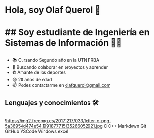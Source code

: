 # Hola, soy Olaf Querol 👋 <h1>  ## Soy estudiante de Ingeniería en Sistemas de Información 👨‍💻<h2>  
  * 📚 Cursando Segundo año en la UTN FRBA 
  * 👯 Buscando colaborar en proyectos y aprender
  * ⚽ Amante de los deportes
  * 😄 20 años de edad
  * 📫 Podes contactarme en olafquerol@gmail.com 
## Lenguajes y conocimientos 🛠 <h2> 
 !https://img2.freepng.es/20171217/033/letter-c-png-5a36954d474e54.1991877715135266052921.jpg
 C C++  Markdown Git GitHub VSCode  Windows excel
